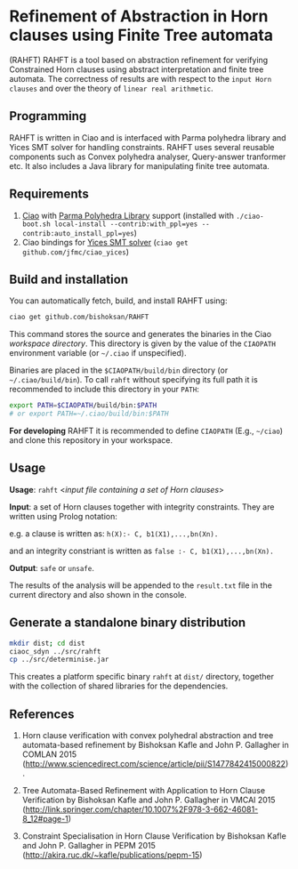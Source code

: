 # Refinement of Abstraction in Horn clauses using Finite Tree automata

(RAHFT) RAHFT is a tool based on abstraction refinement for verifying
Constrained Horn clauses using abstract interpretation and finite tree
automata. The correctness of results are with respect to the `input Horn clauses` and over the theory
of `linear real arithmetic`.

## Programming 

RAHFT is written in Ciao and is interfaced with Parma polyhedra
library and Yices SMT solver for handling constraints.  RAHFT uses
several reusable components such as Convex polyhedra analyser,
Query-answer tranformer etc. It also includes a Java library for
manipulating finite tree automata.

## Requirements
1. [Ciao](http://github.com/ciao-lang/ciao) with
   [Parma Polyhedra Library](http://bugseng.com/products/ppl/) support
   (installed with `./ciao-boot.sh local-install
   --contrib:with_ppl=yes --contrib:auto_install_ppl=yes`)
2. Ciao bindings for [Yices SMT solver](http://yices.csl.sri.com/)
   (`ciao get github.com/jfmc/ciao_yices`)

## Build and installation

You can automatically fetch, build, and install RAHFT using:

```sh
ciao get github.com/bishoksan/RAHFT
```

This command stores the source and generates the binaries in the Ciao
_workspace directory_. This directory is given by the value of the
`CIAOPATH` environment variable (or `~/.ciao` if unspecified).

Binaries are placed in the `$CIAOPATH/build/bin` directory (or
`~/.ciao/build/bin`). To call `rahft` without specifying its full path
it is recommended to include this directory in your `PATH`:

```sh
export PATH=$CIAOPATH/build/bin:$PATH
# or export PATH=~/.ciao/build/bin:$PATH
```

**For developing** RAHFT it is recommended to define `CIAOPATH` (E.g.,
`~/ciao`) and clone this repository in your workspace.

## Usage

**Usage**: `rahft` \<*input file containing a set of Horn clauses*\>

**Input**: a set of Horn clauses together with integrity constraints. They
are written using Prolog notation:

e.g. a clause is written as: `h(X):- C, b1(X1),...,bn(Xn).`

and an integrity constriant is written as `false :- C, b1(X1),...,bn(Xn).`

**Output**: `safe` or `unsafe`.

The results of the analysis will be appended to the `result.txt` file in the current directory and also shown in the console.

## Generate a standalone binary distribution

```sh
mkdir dist; cd dist
ciaoc_sdyn ../src/rahft
cp ../src/determinise.jar
```

This creates a platform specific binary `rahft` at `dist/`
directory, together with the collection of shared libraries for the
dependencies.

## References

1. Horn clause verification with convex polyhedral abstraction and
   tree automata-based refinement by Bishoksan Kafle and John
   P. Gallagher in COMLAN 2015
   (http://www.sciencedirect.com/science/article/pii/S1477842415000822).

2. Tree Automata-Based Refinement with Application to Horn Clause
   Verification by Bishoksan Kafle and John P. Gallagher in VMCAI 2015
   (http://link.springer.com/chapter/10.1007%2F978-3-662-46081-8_12#page-1)

3. Constraint Specialisation in Horn Clause Verification by Bishoksan
   Kafle and John P. Gallagher in PEPM 2015
   (http://akira.ruc.dk/~kafle/publications/pepm-15)
